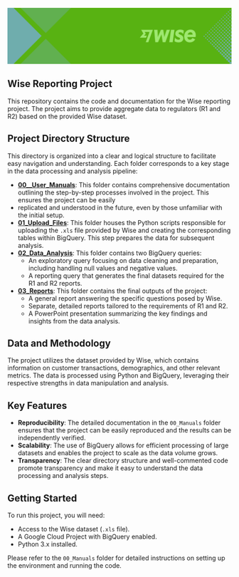 <p align="center">
  <img src="01_Upload_Files/data/wise_header.png" alt="Project Logo" >
</p>


## Wise Reporting Project

This repository contains the code and documentation for the Wise reporting project. The project aims to provide aggregate data to regulators (R1 and R2) based on the provided Wise dataset.

## Project Directory Structure

This directory is organized into a clear and logical structure to facilitate easy navigation and understanding. Each folder corresponds to a key stage in the data processing and analysis pipeline:

* [**00__User_Manuals**](00_User_Manuals): This folder contains comprehensive documentation outlining the step-by-step processes involved in the project. This ensures the project can be easily
* replicated and understood in the future, even by those unfamiliar with the initial setup.
* [**01_Upload_Files**](01_Upload_Files): This folder houses the Python scripts responsible for uploading the `.xls` file provided by Wise and creating the corresponding tables within BigQuery. This step prepares the data for subsequent analysis.
* [**02_Data_Analysis**](02_Data_Analysis): This folder contains two BigQuery queries:
    * An exploratory query focusing on data cleaning and preparation, including handling null values and negative values.
    * A reporting query that generates the final datasets required for the R1 and R2 reports.
* [**03_Reports**](03_Reports): This folder contains the final outputs of the project:
    * A general report answering the specific questions posed by Wise.
    * Separate, detailed reports tailored to the requirements of R1 and R2.
    * A PowerPoint presentation summarizing the key findings and insights from the data analysis.

## Data and Methodology

The project utilizes the dataset provided by Wise, which contains information on customer transactions, demographics, and other relevant metrics. The data is processed using Python and BigQuery, leveraging their respective strengths in data manipulation and analysis.

## Key Features

* **Reproducibility**: The detailed documentation in the `00_Manuals` folder ensures that the project can be easily reproduced and the results can be independently verified.
* **Scalability**: The use of BigQuery allows for efficient processing of large datasets and enables the project to scale as the data volume grows.
* **Transparency**: The clear directory structure and well-commented code promote transparency and make it easy to understand the data processing and analysis steps.

## Getting Started

To run this project, you will need:

* Access to the Wise dataset (`.xls` file).
* A Google Cloud Project with BigQuery enabled.
* Python 3.x installed.

Please refer to the `00_Manuals` folder for detailed instructions on setting up the environment and running the code.
